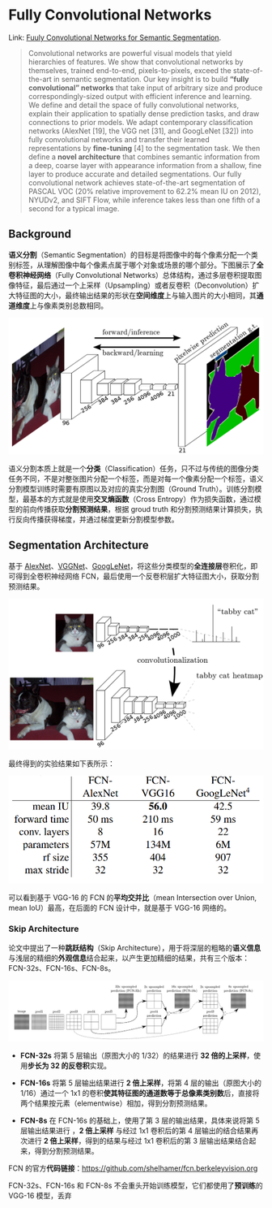 # Fully Convolutional Networks

Link: [Fuuly Convolutional Networks for Semantic Segmentation](http://arxiv.org/abs/1411.4038).

> Convolutional networks are powerful visual models that yield hierarchies of features. We show that convolutional networks by themselves, trained end-to-end, pixels-to-pixels, exceed the state-of-the-art in semantic segmentation. Our key insight is to build **“fully convolutional” networks** that take input of arbitrary size and produce correspondingly-sized output with efficient inference and learning. We define and detail the space of fully convolutional networks, explain their application to spatially dense prediction tasks, and draw connections to prior models. We adapt contemporary classification networks (AlexNet [19], the VGG net [31], and GoogLeNet [32]) into fully convolutional networks and transfer their learned representations by **fine-tuning** [4] to the segmentation task. We then define a **novel architecture** that combines semantic information from a deep, coarse layer with appearance information from a shallow, fine layer to produce accurate and detailed segmentations. Our fully convolutional network achieves state-of-the-art segmentation of PASCAL VOC (20% relative improvement to 62.2% mean IU on 2012), NYUDv2, and SIFT Flow, while inference takes less than one fifth of a second for a typical image.



## Background

**语义分割**（Semantic Segmentation）的目标是将图像中的每个像素分配一个类别标签，从理解图像中每个像素点属于哪个对象或场景的哪个部分。下图展示了**全卷积神经网络**（Fully Convolutional Networks）总体结构，通过多层卷积提取图像特征，最后通过一个上采样（Upsampling）或者反卷积（Deconvolution）扩大特征图的大小，最终输出结果的形状在**空间维度**上与输入图片的大小相同，其**通道维度**上与像素类别总数相同。

![FCN Overview](./assets/FCN-Overview.png)

语义分割本质上就是一个**分类**（Classification）任务，只不过与传统的图像分类任务不同，不是对整张图片分配一个标签，而是对每一个像素分配一个标签，语义分割模型训练时需要有原图以及对应的真实分割图（Ground Truth）。训练分割模型，最基本的方式就是使用**交叉熵函数**（Cross Entropy）作为损失函数，通过模型的前向传播获取**分割预测结果**，根据 groud truth 和分割预测结果计算损失，执行反向传播获得梯度，并通过梯度更新分割模型参数。



## Segmentation Architecture

基于 [AlexNet](https://papers.nips.cc/paper_files/paper/2012/hash/c399862d3b9d6b76c8436e924a68c45b-Abstract.html)、[VGGNet](http://arxiv.org/abs/1409.1556)、[GoogLeNet](https://arxiv.org/abs/1409.4842)，将这些分类模型的**全连接层**卷积化，即可得到全卷积神经网络 FCN，最后使用一个反卷积层扩大特征图大小，获取分割预测结果。

![Cast classifier to FCN](./assets/from-classifier-to-FCN.png)



最终得到的实验结果如下表所示：

![From classifier to FCN](./assets/FCN-alexnet-vgg-googlenet-result.png)

可以看到基于 VGG-16 的 FCN 的**平均交并比**（mean Intersection over Union, mean IoU）最高，在后面的 FCN 设计中，就是基于 VGG-16 网络的。



### Skip Architecture

论文中提出了一种**跳跃结构**（Skip Architecture），用于将深层的粗略的**语义信息**与浅层的精细的**外观信息**结合起来，以产生更加精细的结果，共有三个版本：FCN-32s、FCN-16s、FCN-8s。

![Skip Architecture](./assets/FCN-skip-architecture.png)



- **FCN-32s** 将第 5 层输出（原图大小的 1/32）的结果进行 **32 倍的上采样**，使用**步长为 32 的反卷积**实现。

- **FCN-16s** 将第 5 层输出结果进行 **2 倍上采样**，将第 4 层的输出（原图大小的 1/16）通过一个 1x1 的卷积**使其特征图的通道数等于总像素类别数**后，直接将两个结果按元素（elementwise）相加，得到分割预测结果。
- **FCN-8s** 在 FCN-16s 的基础上，使用了第 3 层的输出结果，具体来说将第 5 层输出结果进行 ，**2 倍上采样** 与经过 1x1 卷积后的第 4 层输出的结合结果再次进行 **2 倍上采样**，得到的结果与经过 1x1 卷积后的第 3 层输出结果结合起来，得到分割预测结果。

FCN 的官方**代码链接**：https://github.com/shelhamer/fcn.berkeleyvision.org

FCN-32s、FCN-16s 和 FCN-8s 不会重头开始训练模型，它们都使用了**预训练**的 VGG-16 模型，丢弃






